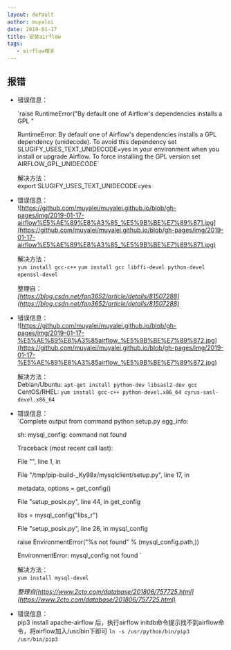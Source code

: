 ```yaml
---
layout: default
author: muyalei
date: 2019-01-17
title: 安装airflow
tags:
   - airflow相关
---
```



## 报错

- 错误信息：<br/>

  `raise RuntimeError("By default one of Airflow's dependencies installs a GPL "

  RuntimeError: By default one of Airflow's dependencies installs a GPL dependency (unidecode). To avoid this dependency set SLUGIFY_USES_TEXT_UNIDECODE=yes in your environment when you install or upgrade Airflow. To force installing the GPL version set AIRFLOW_GPL_UNIDECODE`  

  解决方法：<br/>
  export SLUGIFY_USES_TEXT_UNIDECODE=yes


- 错误信息：<br/>
  ![https://github.com/muyalei/muyalei.github.io/blob/gh-pages/img/2019-01-17-airflow%E5%AE%89%E8%A3%85_%E5%9B%BE%E7%89%871.jpg](https://github.com/muyalei/muyalei.github.io/blob/gh-pages/img/2019-01-17-airflow%E5%AE%89%E8%A3%85_%E5%9B%BE%E7%89%871.jpg)

  解决方法：<br/>
  `yum install gcc-c++`
  `yum install gcc libffi-devel python-devel openssl-devel`

  整理自：<br/>
  *[https://blog.csdn.net/fan3652/article/details/81507288](https://blog.csdn.net/fan3652/article/details/81507288)* 

- 错误信息：<br/>
  ![https://github.com/muyalei/muyalei.github.io/blob/gh-pages/img/2019-01-17-%E5%AE%89%E8%A3%85airflow_%E5%9B%BE%E7%89%872.jpg](https://github.com/muyalei/muyalei.github.io/blob/gh-pages/img/2019-01-17-%E5%AE%89%E8%A3%85airflow_%E5%9B%BE%E7%89%872.jpg)

  解决方法：<br/>
  Debian/Ubuntu: `apt-get install python-dev libsasl2-dev gcc` CentOS/RHEL: `yum install gcc-c++ python-devel.x86_64 cyrus-sasl-devel.x86_64`

- 错误信息：<br/>
  `Complete output from command python setup.py egg_info:

  sh: mysql_config: command not found

  Traceback (most recent call last):

  File "", line 1, in

  File "/tmp/pip-build-_Ky98x/mysqlclient/setup.py", line 17, in

  metadata, options = get_config()

  File "setup_posix.py", line 44, in get_config

  libs = mysql_config("libs_r")

  File "setup_posix.py", line 26, in mysql_config

  raise EnvironmentError("%s not found" % (mysql_config.path,))

  EnvironmentError: mysql_config not found
  `

  解决方法：<br/>
  `yum install mysql-devel`

  *整理自[https://www.2cto.com/database/201806/757725.html](https://www.2cto.com/database/201806/757725.html)*

- 错误信息：<br/>
  pip3 install apache-airflow 后，执行airflow initdb命令提示找不到airflow命令，将airflow加入/usr/bin下即可 `ln -s /usr/python/bin/pip3 /usr/bin/pip3`
